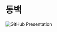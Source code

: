 # 동백
![GitHub Presentation](https://user-images.githubusercontent.com/52296323/171805752-79cd9a07-c48e-4450-80ea-6f2d60411ea6.png)
